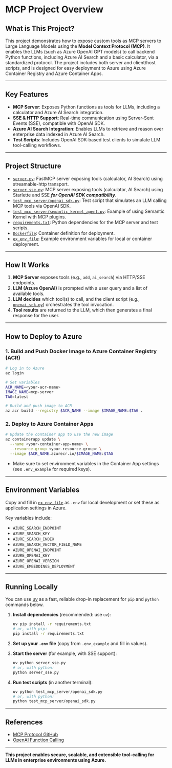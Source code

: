 # MCP Project Overview

## What is This Project?

This project demonstrates how to expose custom tools as MCP servers to Large Language Models using the **Model Context Protocol (MCP)**. It enables the LLMs (such as Azure OpenAI GPT models) to call backend Python functions, including Azure AI Search and a basic calculator, via a standardized protocol. The project includes both server and client/host scripts, and is designed for easy deployment to Azure using Azure Container Registry and Azure Container Apps.

---

## Key Features

- **MCP Server**: Exposes Python functions as tools for LLMs, including a calculator and Azure AI Search integration.
- **SSE & HTTP Support**: Real-time communication using Server-Sent Events (SSE), compatible with OpenAI SDK.
- **Azure AI Search Integration**: Enables LLMs to retrieve and reason over enterprise data indexed in Azure AI Search.
- **Test Scripts**: Includes OpenAI SDK-based test clients to simulate LLM tool-calling workflows.

---

## Project Structure

- [`server.py`](server.py): FastMCP server exposing tools (calculator, AI Search) using streamable-http transport.
- [`server_sse.py`](server_sse.py): MCP server exposing tools (calculator, AI Search) using Starlette and SSE ***for OpenAI SDK compatibility***.
- [`test_mcp_server/openai_sdk.py`](test_mcp_server/openai_sdk.py): Test script that simulates an LLM calling MCP tools via OpenAI SDK.
- [`test_mcp_server/semantic_kernel_agent.py`](test_mcp_server/semantic_kernel_agent.py): Example of using Semantic Kernel with MCP plugins.
- [`requirements.txt`](requirements.txt): Python dependencies for the MCP server and test scripts.
- [`Dockerfile`](Dockerfile): Container definition for deployment.
- [`ex_env_file`](ex_env_file): Example environment variables for local or container deployment.

---

## How It Works

1. **MCP Server** exposes tools (e.g., `add`, `ai_search`) via HTTP/SSE endpoints.
2. **LLM (Azure OpenAI)** is prompted with a user query and a list of available tools.
3. **LLM decides** which tool(s) to call, and the client script (e.g., [`openai_sdk.py`](test_mcp_server/openai_sdk.py)) orchestrates the tool invocation.
4. **Tool results** are returned to the LLM, which then generates a final response for the user.

---

## How to Deploy to Azure

### 1. Build and Push Docker Image to Azure Container Registry (ACR)

```sh
# Log in to Azure
az login

# Set variables
ACR_NAME=<your-acr-name>
IMAGE_NAME=mcp-server
TAG=latest

# Build and push image to ACR
az acr build --registry $ACR_NAME --image $IMAGE_NAME:$TAG .
```

### 2. Deploy to Azure Container Apps

```sh
# Update the container app to use the new image
az containerapp update \
  --name <your-container-app-name> \
  --resource-group <your-resource-group> \
  --image $ACR_NAME.azurecr.io/$IMAGE_NAME:$TAG
```

- Make sure to set environment variables in the Container App settings (see `.env_example` for required keys).

---

## Environment Variables

Copy and fill in [`ex_env_file`](ex_env_file) as `.env` for local development or set these as application settings in Azure.

Key variables include:
- `AZURE_SEARCH_ENDPOINT`
- `AZURE_SEARCH_KEY`
- `AZURE_SEARCH_INDEX`
- `AZURE_SEARCH_VECTOR_FIELD_NAME`
- `AZURE_OPENAI_ENDPOINT`
- `AZURE_OPENAI_KEY`
- `AZURE_OPENAI_VERSION`
- `AZURE_EMBEDDINGS_DEPLOYMENT`

---

## Running Locally

You can use [uv](https://github.com/astral-sh/uv) as a fast, reliable drop-in replacement for `pip` and `python` commands below.

1. **Install dependencies** (recommended: use `uv`):

   ```sh
   uv pip install -r requirements.txt
   # or, with pip:
   pip install -r requirements.txt
   ```

2. **Set up your `.env` file** (copy from `.env_example` and fill in values).

3. **Start the server** (for example, with SSE support):

   ```sh
   uv python server_sse.py
   # or, with python:
   python server_sse.py
   ```

4. **Run test scripts** (in another terminal):

   ```sh
   uv python test_mcp_server/openai_sdk.py
   # or, with python:
   python test_mcp_server/openai_sdk.py
   ```

---

## References

- [MCP Protocol GitHub](https://github.com/microsoft/mcp-for-beginners)
- [OpenAI Function Calling](https://platform.openai.com/docs/guides/function-calling)

---

**This project enables secure, scalable, and extensible tool-calling for LLMs in enterprise environments using Azure.**